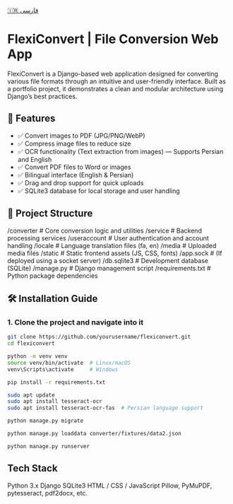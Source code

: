 [🇮🇷 فارسی](README-fa.md)

# FlexiConvert | File Conversion Web App

FlexiConvert is a Django-based web application designed for converting various file formats through an intuitive and user-friendly interface. Built as a portfolio project, it demonstrates a clean and modular architecture using Django’s best practices.

## 🚀 Features

- ✅ Convert images to PDF (JPG/PNG/WebP)
- ✅ Compress image files to reduce size
- ✅ OCR functionality (Text extraction from images) — Supports Persian and English
- ✅ Convert PDF files to Word or images
- ✅ Bilingual interface (English & Persian)
- ✅ Drag and drop support for quick uploads
- ✅ SQLite3 database for local storage and user handling

## 🧩 Project Structure

/converter # Core conversion logic and utilities
/service # Backend processing services
/useraccount # User authentication and account handling
/locale # Language translation files (fa, en)
/media # Uploaded media files
/static # Static frontend assets (JS, CSS, fonts)
/app.sock # (If deployed using a socket server)
/db.sqlite3 # Development database (SQLite)
/manage.py # Django management script
/requirements.txt # Python package dependencies


## 🛠️ Installation Guide

### 1. Clone the project and navigate into it

```bash
git clone https://github.com/yourusername/flexiconvert.git
cd flexiconvert

python -m venv venv
source venv/bin/activate  # Linux/macOS
venv\Scripts\activate     # Windows

pip install -r requirements.txt

sudo apt update
sudo apt install tesseract-ocr
sudo apt install tesseract-ocr-fas  # Persian language support

python manage.py migrate

python manage.py loaddata converter/fixtures/data2.json

python manage.py runserver

```

## Tech Stack

Python 3.x
Django
SQLite3
HTML / CSS / JavaScript
Pillow, PyMuPDF, pytesseract, pdf2docx, etc.

